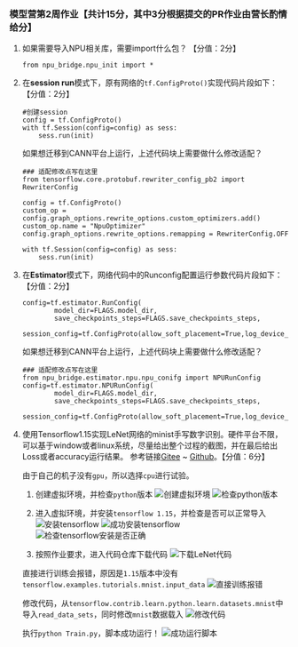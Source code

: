 ### 模型营第2周作业【共计15分，其中3分根据提交的PR作业由营长酌情给分】

1. 如果需要导入NPU相关库，需要import什么包？ 【分值：2分】
	
    ```
    from npu_bridge.npu_init import *
    ```

2. 在**session run**模式下，原有网络的`tf.ConfigProto()`实现代码片段如下：【分值：2分】
    ```
    #创建session
    config = tf.ConfigProto()
    with tf.Session(config=config) as sess:
        sess.run(init)
    ```
	
    如果想迁移到CANN平台上运行，上述代码块上需要做什么修改适配？
    ```
    ### 适配修改点写在这里
    from tensorflow.core.protobuf.rewriter_config_pb2 import RewriterConfig

    config = tf.ConfigProto()
    custom_op = config.graph_options.rewrite_options.custom_optimizers.add()
    custom_op.name = "NpuOptimizer"
    config.graph_options.rewrite_options.remapping = RewriterConfig.OFF  
    
    with tf.Session(config=config) as sess:
        sess.run(init)
    ```
	
3. 在**Estimator**模式下，网络代码中的Runconfig配置运行参数代码片段如下：【分值：2分】
    ```
    config=tf.estimator.RunConfig(
            model_dir=FLAGS.model_dir, 
            save_checkpoints_steps=FLAGS.save_checkpoints_steps,
            session_config=tf.ConfigProto(allow_soft_placement=True,log_device_placement=False))
    ```
    如果想迁移到CANN平台上运行，上述代码块上需要做什么修改适配？
    ```
    ### 适配修改点写在这里
    from npu_bridge.estimator.npu.npu_conifg import NPURunConfig
    config=tf.estimator.NPURunConfig(
            model_dir=FLAGS.model_dir, 
            save_checkpoints_steps=FLAGS.save_checkpoints_steps,
            session_config=tf.ConfigProto(allow_soft_placement=True,log_device_placement=False))
    ```
4. 使用Tensorflow1.15实现LeNet网络的minist手写数字识别。硬件平台不限，可以基于window或者linux系统，尽量给出整个过程的截图，并在最后给出Loss或者accuracy运行结果。 参考链接[Gitee](https://gitee.com/lai-pengfei/LeNet) ~ [Github](https://github.com/ganyc717/LeNet)。【分值：6分】
   
    由于自己的机子没有`gpu`，所以选择`cpu`进行试验。
    1. 创建虚拟环境，并检查`python`版本
    ![创建虚拟环境](https://images.gitee.com/uploads/images/2021/0401/131740_b99f7672_738550.png "创建虚拟环境.png")
    ![检查python版本](https://images.gitee.com/uploads/images/2021/0401/131944_641d1515_738550.png "检查python版本.png")
    
    2. 进入虚拟环境，并安装`tensorflow 1.15`，并检查是否可以正常导入
    ![安装tensorflow](https://images.gitee.com/uploads/images/2021/0401/133848_49310ace_738550.png "安装tensorflow.png")
    ![成功安装tensorflow](https://images.gitee.com/uploads/images/2021/0401/134052_8f0c3141_738550.png "成功安装tensorflow.png")
    ![检查tensorflow安装是否正确](https://images.gitee.com/uploads/images/2021/0401/134313_af92369e_738550.png "检查tensorflow安装是否正确.png")

    3. 按照作业要求，进入代码仓库下载代码
    ![下载LeNet代码](https://images.gitee.com/uploads/images/2021/0401/134918_a99dc6a5_738550.png "下载LeNet代码.png")

    直接进行训练会报错，原因是`1.15`版本中没有`tensorflow.examples.tutorials.mnist.input_data`
    ![直接训练报错](https://images.gitee.com/uploads/images/2021/0401/135200_38ee04ca_738550.png "直接训练报错.png")

    修改代码，从`tensorflow.contrib.learn.python.learn.datasets.mnist`中导入`read_data_sets`，同时修改`mnist`数据载入
    ![修改代码](https://images.gitee.com/uploads/images/2021/0401/140616_7349ac72_738550.png "修改代码.png")

    执行`python Train.py`，脚本成功运行！
    ![成功运行脚本](https://images.gitee.com/uploads/images/2021/0401/141225_7d94395b_738550.png "成功运行脚本.png")
    